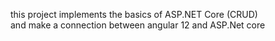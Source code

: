 this project implements the basics of ASP.NET Core (CRUD)
<br>
and make a connection between angular 12 and ASP.Net core